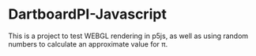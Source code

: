 # DartboardPI-Javascript

This is a project to test WEBGL rendering in p5js, as well as using random numbers to calculate an approximate value for π.

